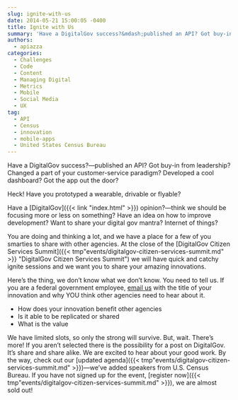 ```yaml
---
slug: ignite-with-us
date: 2014-05-21 15:00:05 -0400
title: Ignite with Us
summary: 'Have a DigitalGov success?&mdash;published an API? Got buy-in from leadership? Changed a part of your customer-service paradigm? Developed a cool dashboard? Got the app out the door? Heck! Have you prototyped a wearable, drivable or flyable? Have a DigitalGov opinion?&mdash;think we should be focusing more or less on something? Have an idea on how to'
authors:
  - apiazza
categories:
  - Challenges
  - Code
  - Content
  - Managing Digital
  - Metrics
  - Mobile
  - Social Media
  - UX
tag:
  - API
  - Census
  - innovation
  - mobile-apps
  - United States Census Bureau
---
```


Have a DigitalGov success?—published an API? Got buy-in from leadership? Changed a part of your customer-service paradigm? Developed a cool dashboard? Got the app out the door?

Heck! Have you prototyped a wearable, drivable or flyable?

Have a [DigitalGov]({{< link "index.html" >}}) opinion?—think we should be focusing more or less on something? Have an idea on how to improve development? Want to share your digital gov mantra? Internet of things?

You are doing and thinking a lot, and we have a place for a few of you smarties to share with other agencies. At the close of the [DigitalGov Citizen Services Summit]({{< tmp"events/digitalgov-citizen-services-summit.md" >}} "DigitalGov Citizen Services Summit") we will have quick and catchy ignite sessions and we want you to share your amazing innovations.

Here’s the thing, we don’t know what we don’t know. You need to tell us. If you are a federal government employee, [email us](mailto:digitalgov@gsa.gov?subject=IGNITE) with the title of your innovation and why YOU think other agencies need to hear about it.

  * How does your innovation benefit other agencies
  * Is it able to be replicated or shared
  * What is the value

We have limited slots, so only the strong will survive. But, wait. There’s more! If you aren&#8217;t selected there is the possibility for a post on DigitalGov. It’s share and share alike. We are excited to hear about your good work. By the way, check out our [updated agenda]({{< tmp"events/digitalgov-citizen-services-summit.md" >}})—we’ve added speakers from U.S. Census Bureau. If you have not signed up for the event, [register now]({{< tmp"events/digitalgov-citizen-services-summit.md" >}}), we are almost sold out!